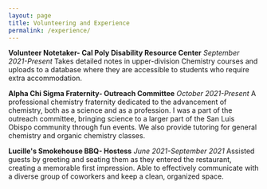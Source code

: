 ```yaml
---
layout: page
title: Volunteering and Experience
permalink: /experience/
---
```


**Volunteer Notetaker- Cal Poly Disability Resource Center** 
_September 2021-Present_
Takes detailed notes in upper-division Chemistry courses and uploads to a database where they are accessible to students who require extra accommodation.

**Alpha Chi Sigma Fraternity- Outreach Committee**
_October 2021-Present_
A professional chemistry fraternity dedicated to the advancement of chemistry, both as a science and as a profession. I was a part of the outreach committee, bringing science to a larger part of the San Luis Obispo community through fun events. We also provide tutoring for general chemistry and organic chemistry classes.

**Lucille's Smokehouse BBQ- Hostess**
_June 2021-September 2021_
Assisted guests by greeting and seating them as they entered the restaurant, creating a memorable first impression. Able to effectively communicate with a diverse group of coworkers and keep a clean, organized space.
